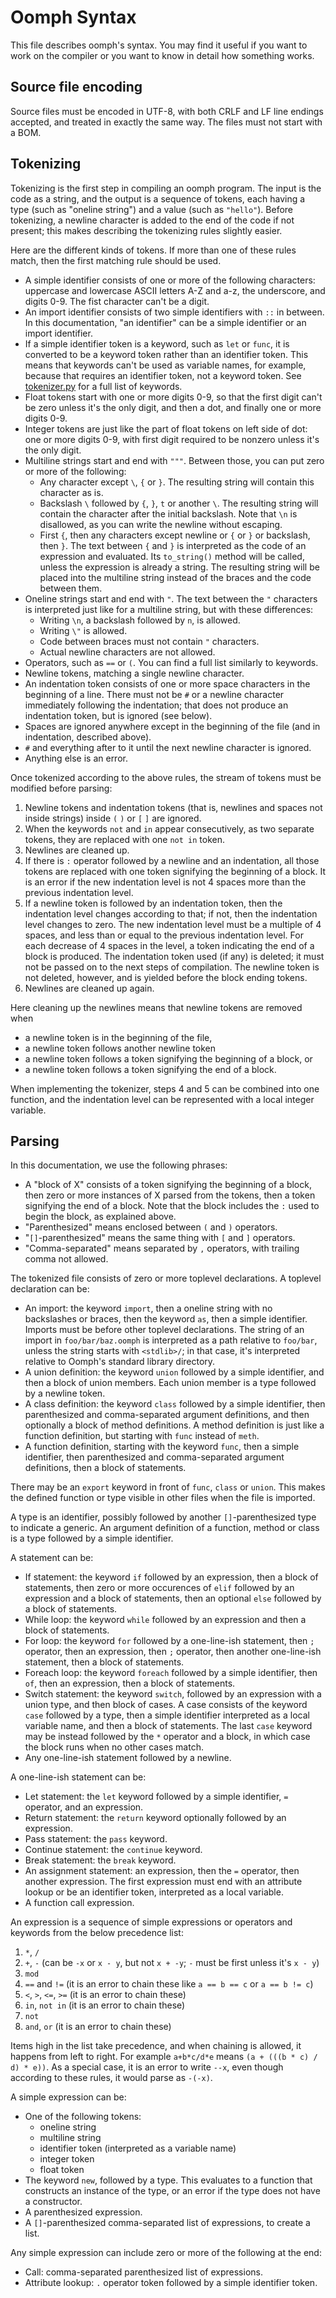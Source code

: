 # Oomph Syntax

This file describes oomph's syntax. You may find it useful if you want to work on the
compiler or you want to know in detail how something works.


## Source file encoding

Source files must be encoded in UTF-8,
with both CRLF and LF line endings accepted, and treated in exactly the same way.
The files must not start with a BOM.


## Tokenizing

Tokenizing is the first step in compiling an oomph program.
The input is the code as a string, and the output is a sequence of tokens,
each having a type (such as "oneline string") and a value (such as `"hello"`).
Before tokenizing, a newline character is added to the end of the code if not present;
this makes describing the tokenizing rules slightly easier.

Here are the different kinds of tokens.
If more than one of these rules match, then the first matching rule should be used.
- A simple identifier consists of one or more of the following characters:
  uppercase and lowercase ASCII letters A-Z and a-z, the underscore, and digits 0-9.
  The fist character can't be a digit.
- An import identifier consists of two simple identifiers with `::` in between.
  In this documentation, "an identifier" can be a simple identifier or an import identifier.
- If a simple identifier token is a keyword, such as `let` or `func`,
  it is converted to be a keyword token rather than an identifier token.
  This means that keywords can't be used as variable names, for example,
  because that requires an identifier token, not a keyword token.
  See [tokenizer.py](../pyoomph/tokenizer.py) for a full list of keywords.
- Float tokens start with one or more digits 0-9,
  so that the first digit can't be zero unless it's the only digit,
  and then a dot, and finally one or more digits 0-9.
- Integer tokens are just like the part of float tokens on left side of dot:
  one or more digits 0-9, with first digit required to be nonzero unless it's the only digit.
- Multiline strings start and end with `"""`. Between those, you can put zero or more of the following:
    - Any character except `\`, `{` or `}`. The resulting string will contain this character as is.
    - Backslash `\` followed by `{`, `}`, `t` or another `\`.
      The resulting string will contain the character after the initial backslash.
      Note that `\n` is disallowed, as you can write the newline without escaping.
    - First `{`, then any characters except newline or `{` or `}` or backslash, then `}`.
      The text between `{` and `}` is interpreted as the code of an expression and evaluated.
      Its `to_string()` method will be called, unless the expression is already a string.
      The resulting string will be placed into the multiline string
      instead of the braces and the code between them.
- Oneline strings start and end with `"`. The text between the `"` characters is interpreted
  just like for a multiline string, but with these differences:
    - Writing `\n`, a backslash followed by `n`, is allowed.
    - Writing `\"` is allowed.
    - Code between braces must not contain `"` characters.
    - Actual newline characters are not allowed.
- Operators, such as `==` or `(`. You can find a full list similarly to keywords.
- Newline tokens, matching a single newline character.
- An indentation token consists of one or more space characters in the beginning of a line.
  There must not be `#` or a newline character immediately following the indentation;
  that does not produce an indentation token, but is ignored (see below).
- Spaces are ignored anywhere except in the beginning of the file (and in indentation, described above).
- `#` and everything after to it until the next newline character is ignored.
- Anything else is an error.

Once tokenized according to the above rules, the stream of tokens must be modified before parsing:
1. Newline tokens and indentation tokens (that is, newlines and spaces not inside strings)
    inside `(` `)` or `[` `]` are ignored.
2. When the keywords `not` and `in` appear consecutively, as two separate tokens,
    they are replaced with one `not in` token.
3. Newlines are cleaned up.
4. If there is `:` operator followed by a newline and an indentation,
   all those tokens are replaced with one token signifying the beginning of a block.
   It is an error if the new indentation level is not 4 spaces more than the previous indentation level.
5. If a newline token is followed by an indentation token,
   then the indentation level changes according to that; if not, then the indentation level changes to zero.
   The new indentation level must be a multiple of 4 spaces,
   and less than or equal to the previous indentation level.
   For each decrease of 4 spaces in the level, a token indicating the end of a block is produced.
   The indentation token used (if any) is deleted;
   it must not be passed on to the next steps of compilation.
   The newline token is not deleted, however, and is yielded before the block ending tokens.
6. Newlines are cleaned up again.

Here cleaning up the newlines means that newline tokens are removed when
- a newline token is in the beginning of the file,
- a newline token follows another newline token
- a newline token follows a token signifying the beginning of a block, or
- a newline token follows a token signifying the end of a block.

When implementing the tokenizer, steps 4 and 5 can be combined into one function,
and the indentation level can be represented with a local integer variable.


## Parsing

In this documentation, we use the following phrases:
- A "block of X" consists of a token signifying the beginning of a block,
  then zero or more instances of X parsed from the tokens, then a token signifying the end of a block.
  Note that the block includes the `:` used to begin the block, as explained above.
- "Parenthesized" means enclosed between `(` and `)` operators.
- "`[]`-parenthesized" means the same thing with `[` and `]` operators.
- "Comma-separated" means separated by `,` operators, with trailing comma not allowed.

The tokenized file consists of zero or more toplevel declarations.
A toplevel declaration can be:
- An import: the keyword `import`, then a oneline string with no backslashes or braces,
  then the keyword `as`, then a simple identifier.
  Imports must be before other toplevel declarations.
  The string of an import in `foo/bar/baz.oomph` is interpreted as a path relative to `foo/bar`,
  unless the string starts with `<stdlib>/`;
  in that case, it's interpreted relative to Oomph's standard library directory.
- A union definition: the keyword `union` followed by a simple identifier, and then a block of union members.
  Each union member is a type followed by a newline token.
- A class definition: the keyword `class` followed by a simple identifier,
  then parenthesized and comma-separated argument definitions,
  and then optionally a block of method definitions.
  A method definition is just like a function definition, but starting with `func` instead of `meth`.
- A function definition, starting with the keyword `func`, then a simple identifier,
  then parenthesized and comma-separated argument definitions, then a block of statements.

There may be an `export` keyword in front of `func`, `class` or `union`.
This makes the defined function or type visible in other files when the file is imported.

A type is an identifier, possibly followed by another `[]`-parenthesized type to indicate a generic.
An argument definition of a function, method or class is a type followed by a simple identifier.

A statement can be:
- If statement: the keyword `if` followed by an expression, then a block of statements,
  then zero or more occurences of `elif` followed by an expression and a block of statements,
  then an optional `else` followed by a block of statements.
- While loop: the keyword `while` followed by an expression and then a block of statements.
- For loop: the keyword `for` followed by a one-line-ish statement, then `;` operator,
  then an expression, then `;` operator, then another one-line-ish statement, then a block of statements.
- Foreach loop: the keyword `foreach` followed by a simple identifier, then `of`, then an expression, then a block of statements.
- Switch statement: the keyword `switch`, followed by an expression with a union type, and then block of cases.
  A case consists of the keyword `case` followed by
  a type, then a simple identifier interpreted as a local variable name,
  and then a block of statements.
  The last `case` keyword may be instead followed by the `*` operator and a block,
  in which case the block runs when no other cases match.
- Any one-line-ish statement followed by a newline.

A one-line-ish statement can be:
- Let statement: the `let` keyword followed by a simple identifier, `=` operator, and an expression.
- Return statement: the `return` keyword optionally followed by an expression.
- Pass statement: the `pass` keyword.
- Continue statement: the `continue` keyword.
- Break statement: the `break` keyword.
- An assignment statement: an expression, then the `=` operator, then another expression.
    The first expression must end with an attribute lookup or be an identifier token,
    interpreted as a local variable.
- A function call expression.

An expression is a sequence of simple expressions or operators and keywords from the below precedence list:
1. `*`, `/`
2. `+`, `-` (can be `-x` or `x - y`, but not `x + -y`; `-` must be first unless it's `x - y`)
3. `mod`
4. `==` and `!=` (it is an error to chain these like `a == b == c` or `a == b != c`)
5. `<`, `>`, `<=`, `>=` (it is an error to chain these)
6. `in`, `not in` (it is an error to chain these)
7. `not`
8. `and`, `or` (it is an error to chain these)

Items high in the list take precedence, and when chaining is allowed, it happens from left to right.
For example `a+b*c/d*e` means `(a + (((b * c) / d) * e))`.
As a special case, it is an error to write `--x`,
even though according to these rules, it would parse as `-(-x)`.

A simple expression can be:
- One of the following tokens:
    - oneline string
    - multiline string
    - identifier token (interpreted as a variable name)
    - integer token
    - float token
- The keyword `new`, followed by a type.
  This evaluates to a function that constructs an instance of the type,
  or an error if the type does not have a constructor.
- A parenthesized expression.
- A `[]`-parenthesized comma-separated list of expressions, to create a list.

Any simple expression can include zero or more of the following at the end:
- Call: comma-separated parenthesized list of expressions.
- Attribute lookup: `.` operator token followed by a simple identifier token.
